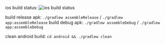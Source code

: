 ios build status: ![ios build status](https://build.appcenter.ms/v0.1/apps/ed535696-a042-429d-84d4-d4d6fb68988c/branches/staging/badge "iOS build status")

build release apk: `./gradlew assembleRelease` / `./gradlew app:assembleRelease`
build debug apk: `./gradlew assembleDebug` / `./gradlew app:assembleDebug`

clean android build: `cd android && ./gradlew clean`
